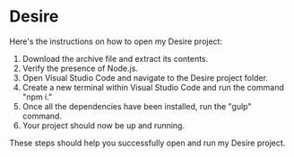 # Desire
Here's the instructions on how to open my Desire project:

1. Download the archive file and extract its contents.
2. Verify the presence of Node.js.
3. Open Visual Studio Code and navigate to the Desire project folder.
4. Create a new terminal within Visual Studio Code and run the command "npm i."
5. Once all the dependencies have been installed, run the "gulp" command.
6. Your project should now be up and running.

These steps should help you successfully open and run my Desire project.
